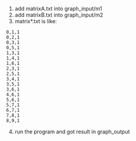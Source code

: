 1. add matrixA.txt  into graph_input/m1
2. add matrixB.txt  into graph_input/m2
3. matrix\*.txt is like:
```
0,1,1
0,2,1
0,3,1
0,5,1
1,3,1
1,4,1
1,6,1
2,3,1
2,5,1
3,4,1
3,5,1
3,6,1
4,6,1
5,6,1
5,7,1
6,7,1
7,8,1
8,9,1
```
4. run the program and got result in graph_output


